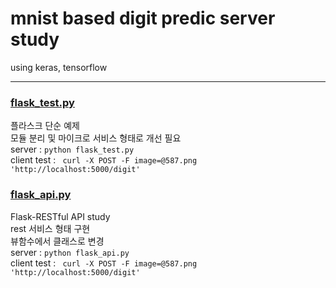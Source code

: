 # mnist based digit predic server study

using keras, tensorflow

---
### [flask_test.py](flask_test.py)
플라스크 단순 예제  
모듈 분리 및 마이크로 서비스 형태로 개선 필요  
server : ``` python flask_test.py ```  
client test : ``` curl -X POST -F image=@587.png 'http://localhost:5000/digit'```
  
  
### [flask_api.py](flask_api.py)
Flask-RESTful API study  
rest 서비스 형태 구현  
뷰함수에서 클래스로 변경  
server : ``` python flask_api.py ```  
client test : ``` curl -X POST -F image=@587.png 'http://localhost:5000/digit'```


